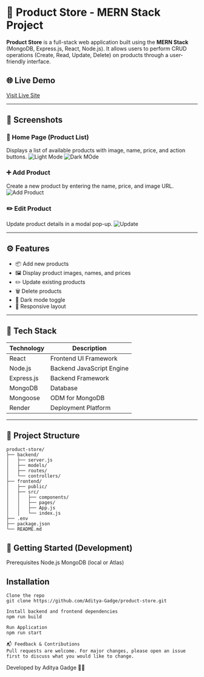 # 🛒 Product Store - MERN Stack Project

**Product Store** is a full-stack web application built using the **MERN Stack** (MongoDB, Express.js, React, Node.js). It allows users to perform CRUD operations (Create, Read, Update, Delete) on products through a user-friendly interface.

## 🌐 Live Demo
[Visit Live Site](https://product-store-1-wvpp.onrender.com)

---

## 📸 Screenshots

### 🌟 Home Page (Product List)
Displays a list of available products with image, name, price, and action buttons.
![Light Mode](https://github.com/user-attachments/assets/2e13a9c2-c924-43d5-957e-edd2413f8ee5)
![Dark MOde](https://github.com/user-attachments/assets/43de1c35-de67-45aa-93d1-169fba14e257)



### ➕ Add Product
Create a new product by entering the name, price, and image URL.
![Add Product](https://github.com/user-attachments/assets/00f114f1-f347-415d-bd5f-a6b6f308a69d)


### ✏️ Edit Product
Update product details in a modal pop-up.
![Update](https://github.com/user-attachments/assets/e8413e1d-0f41-4048-96d3-0f485bbb311b)


---

## ⚙️ Features

- 📦 Add new products
- 🖼️ Display product images, names, and prices
- ✏️ Update existing products
- 🗑️ Delete products
- 🌙 Dark mode toggle
- 📱 Responsive layout

---

## 🧰 Tech Stack

| Technology | Description              |
|------------|--------------------------|
| React      | Frontend UI Framework    |
| Node.js    | Backend JavaScript Engine|
| Express.js | Backend Framework        |
| MongoDB    | Database                 |
| Mongoose   | ODM for MongoDB          |
| Render     | Deployment Platform      |

---

## 📁 Project Structure

```
product-store/
├── backend/
│   ├── server.js
│   ├── models/
│   ├── routes/
│   └── controllers/
├── frontend/
│   ├── public/
│   ├── src/
│   │   ├── components/
│   │   ├── pages/
│   │   ├── App.js
│   │   └── index.js
├── .env
├── package.json
└── README.md

```


## 🚀 Getting Started (Development)
Prerequisites
Node.js
MongoDB (local or Atlas)

## Installation
```
Clone the repo
git clone https://github.com/Aditya-Gadge/product-store.git

Install backend and frontend dependencies
npm run build

Run Application
npm run start

📬 Feedback & Contributions
Pull requests are welcome. For major changes, please open an issue first to discuss what you would like to change.
```


Developed by Aditya Gadge 👨‍💻



